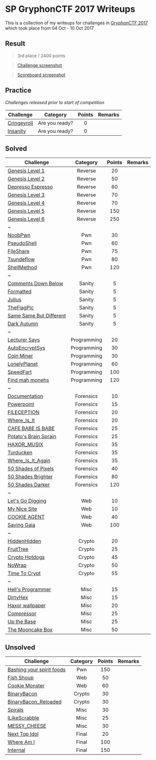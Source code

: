 # SP GryphonCTF 2017 Writeups

This is a collection of my writeups for challenges in [GryphonCTF 2017](https://2017.gryphonctf.com/) which took place from 04 Oct - 10 Oct 2017

## Result
> 3rd place / 2400 points

> [Challenge screenshot](screencapture-2017-gryphonctf-challenges-1507628285827.png)

> [Scoreboard screenshot](screencapture-2017-gryphonctf-scoreboard-1507628269340.png)

## Practice
*Challenges released prior to start of competition*

Challenge | Category | Points | Remarks
----------|:--------:|:------:| -------
[Cringeyroll](./Solved/Cringeyroll) | Are you ready? | 0 | 
[Insanity](./Solved/Insanity) | Are you ready? | 0 | 


## Solved
Challenge | Category | Points | Remarks
----------|:--------:|:------:| -------
[Genesis Level 1](./Solved/Genesis_Level_1) | Reverse | 20 | 
[Genesis Level 2](./Solved/Genesis_Level_2) | Reverse | 50 | 
[Depresso Espresso](./Solved/Depresso_Espresso) | Reverse | 60 | 
[Genesis Level 3](./Solved/Genesis_Level_3) | Reverse | 70 | 
[Genesis Level 4](./Solved/Genesis_Level_4) | Reverse | 70 | 
[Genesis Level 5](./Solved/Genesis_Level_5) | Reverse | 150 | 
[Genesis Level 6](./Solved/Genesis_Level_6) | Reverse | 250 | 
~ |  |  |  
[NoobPwn](./Solved/NoobPwn) | Pwn | 30 | 
[PseudoShell](./Solved/PseudoShell) | Pwn | 60 | 
[FileShare](./Solved/FileShare) | Pwn | 75 | 
[Tsundeflow](./Solved/Tsundeflow) | Pwn | 80 | 
[ShellMethod](./Solved/ShellMethod) | Pwn | 120 | 
~ |  |  |  
[Comments Down Below](./Solved/Comments_Down_Below) | Sanity | 5 | 
[Formatted](./Solved/Formatted) | Sanity | 5 | 
[Julius](./Solved/Julius) | Sanity | 5 | 
[TheFlagPic](./Solved/TheFlagPic) | Sanity | 5 | 
[Same Same But Different](./Solved/Same_Same_But_Different) | Sanity | 5 | 
[Dark Autumn](./Solved/Dark_Autumn) | Sanity | 5 | 
~ |  |  |  
[Lecturer Says](./Solved/Lecturer_Says) | Programming | 20 | 
[AutoEncryptSys](./Solved/AutoEncryptSys) | Programming | 30 | 
[Coin Miner](./Solved/Coin_Miner) | Programming | 30 | 
[LonelyPlanet](./Solved/LonelyPlanet) | Programming | 60 | 
[SpeedFart](./Solved/SpeedFart) | Programming | 100
[Find mah monehs](./Solved/Find_mah_monehs) | Programming | 120 | 
~ |  |  |  
[Documentation](./Solved/Documentation) | Forensics | 10 | 
[Powerpoint](./Solved/Powerpoint) | Forensics | 15 | 
[FILECEPTION](./Solved/FILECEPTION) | Forensics | 20 | 
[Where_Is_It](./Solved/Where_Is_It) | Forensics | 20 | 
[CAFE BABE IS BABE](./Solved/CAFE_BABE_IS_BABE) | Forensics | 25 | 
[Potato's Brain Sprain](./Solved/Potato_s_Brain_Sprain) | Forensics | 25 | 
[HAXOR_MUSIX](./Solved/HAXOR_MUSIX) | Forensics | 35 | 
[Turducken](./Solved/Turducken) | Forensics | 35 | 
[Where_Is_It_Again](./Solved/Where_Is_It_Again) | Forensics | 35 | 
[50 Shades of Pixels](./Solved/50_Shades_of_Pixels) | Forensics | 40 | 
[50 Shades Brighter](./Solved/50_Shades_Brighter) | Forensics | 80 | 
[50 Shades Darker](./Solved/50_Shades_Darker) | Forensics | 120 | 
~ |  |  |  
[Let's Go Digging](./Solved/Let_s_Go_Digging) | Web | 10 | 
[My Nice Site](./Solved/My_Nice_Site) | Web | 10 | 
[COOKIE AGENT](./Solved/COOKIE_AGENT) | Web | 40 | 
[Saving Gaia](./Solved/Saving_Gaia) | Web | 100 | 
~ |  |  |  
[HiddenHidden](./Solved/HiddenHidden) | Crypto | 20 | 
[FruitTree](./Solved/FruitTree) | Crypto | 25 | 
[Crypto Hotdogs](./Solved/Crypto_Hotdogs) | Crypto | 45 | 
[NoWrap](./Solved/NoWrap) | Crypto | 50 | 
[Time To Crypt](./Solved/Time_To_Crypt) | Crypto | 55 | 
~ |  |  |  
[Hell's Programmer](./Solved/Hell_s_Programmer) | Misc | 15 | 
[DirtyHex](./Solved/DirtyHex) | Misc | 15 | 
[Haxor wallpaper](./Solved/Haxor_wallpaper) | Misc | 20 | 
[Compressor](./Solved/Compressor) | Misc | 25 | 
[Up the Base](./Solved/Up_the_Base) | Misc | 25 | 
[The Mooncake Box](./Solved/The_Mooncake_Box) | Misc | 50 | 

## Unsolved
Challenge | Category | Points | Remarks
----------|:--------:|:------:| -------
[Bashing your spirit foods](./Unsolved/Bashing_your_spirit_foods) | Pwn | 150 | 
[Fish Shoup](./Unsolved/Fish_Shoup) | Web | 50 | 
[Cookie Monster](./Unsolved/Cookie_Monster) | Web | 60 | 
[BinaryBacon](./Unsolved/BinaryBacon) | Crypto | 30 | 
[BinaryBacon_Reloaded](./Unsolved/BinaryBacon_Reloaded) | Crypto | 30 | 
[Spirals](./Unsolved/Spirals) | Misc | 30 | 
[ILikeScrabble](./Unsolved/ILikeScrabble) | Misc | 25 | 
[MESSY_CHEESE](./Unsolved/MESSY_CHEESE) | Misc | 30 | 
[Next Top Idol](./Unsolved/Next_Top_Idol) | Final | 20 | 
[Where Am I](./Unsolved/Where_Am_I) | Final | 100 | 
[Internal](./Unsolved/Internal) | Final | 150 | 
